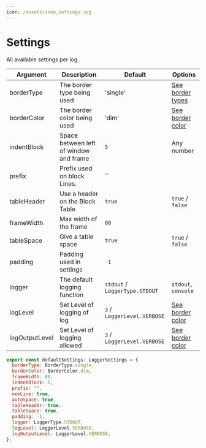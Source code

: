 ```yaml
---
icon: /assets/icon_settings.svg
---
```


# Settings

All available settings per log.


| Argument       | Description                            | Default                         | Options                             |
| -------------- | -------------------------------------- | ------------------------------- | ----------------------------------- |
| borderType     | The border type being used             | 'single'                        | [See border types](#border-type)    |
| borderColor    | The border color being used            | 'dim'                           | [See border color](#border-color)   |
| indentBlock    | Space between left of window and frame | `5`                             | Any number                          |
| prefix         | Prefix used on block Lines.            | ``                              |                                     |
| tableHeader    | Use a header on the Block Table        | `true`                          | `true` / `false`                    |
| frameWidth     | Max width of the frame                 | `80`                            |                                     |
| tableSpace     | Give a table space                     | `true`                          | `true` / `false`                    |
| padding        | Padding used in settings               | `-1`                            |                                     |
| logger         | The default logging function           | `stdout` / `LoggerType.STDOUT ` | `stdout`, `console`                 |
| logLevel       | Set Level of logging of log            | `3` / `LoggerLevel.VERBOSE`     | [See border color](#logging-levels) |
| logOutputLevel | Set Level of logging allowed           | `3` / `LoggerLevel.VERBOSE`     | [See border color](#logging-levels) |


```js
export const defaultSettings: LoggerSettings = {
  borderType: BorderType.single,
  borderColor: BorderColor.dim,
  frameWidth: 80,
  indentBlock: 5,
  prefix: "",
  newLine: true,
  autoSpace: true,
  tableHeader: true,
  tableSpace: true,
  padding: -1,
  logger: LoggerType.STDOUT,
  logLevel: LoggerLevel.VERBOSE,
  logOutputLevel: LoggerLevel.VERBOSE,
};
```
